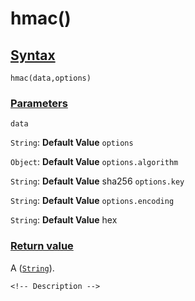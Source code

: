 # hmac()

<!-- Description -->

## [Syntax]()

    hmac(data,options)

### [Parameters]()

`data`

`String`: **Default Value** 
`options`

`Object`: **Default Value** 
`options.algorithm`

`String`: **Default Value** sha256
`options.key`

`String`: **Default Value** 
`options.encoding`

`String`: **Default Value** hex

### [Return value]()

A ([`String`]()).

<!-- ## [Examples]() -->
<!--  -->
    <!-- Description -->
<!--  -->
<!-- ## [See also]() -->
<!--  -->
<!-- -   [link]() -->
